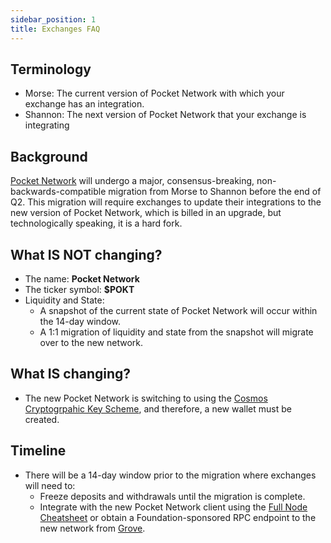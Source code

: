 ```yaml
---
sidebar_position: 1
title: Exchanges FAQ
---
```

## Terminology

- Morse: The current version of Pocket Network with which your exchange has an integration.
- Shannon: The next version of Pocket Network that your exchange is integrating

## Background
[Pocket Network](https://pocket.network) will undergo a major, consensus-breaking, non-backwards-compatible migration from Morse to Shannon before the end of Q2. This migration will require exchanges to update their integrations to the new version of Pocket Network, which is billed in an upgrade, but technologically speaking, it is a hard fork.

## What **IS NOT** changing?
- The name: **Pocket Network**
- The ticker symbol: **$POKT**
- Liquidity and State: 
    - A snapshot of the current state of Pocket Network will occur within the 14-day window. 
    - A 1:1 migration of liquidity and state from the snapshot will migrate over to the new network. 

## What **IS** changing?
- The new Pocket Network is switching to using the [Cosmos Cryptogrpahic Key Scheme](https://docs.cosmos.network/main/learn/beginner/accounts), and therefore, a new wallet must be created.


## Timeline
- There will be a 14-day window prior to the migration where exchanges will need to:
    - Freeze deposits and withdrawals until the migration is complete.
    - Integrate with the new Pocket Network client using the [Full Node Cheatsheet](https://dev.poktroll.com/operate/cheat_sheets/full_node_cheatsheet) or obtain a Foundation-sponsored RPC endpoint to the new network from [Grove](https://grove.city). 

